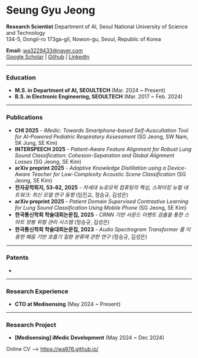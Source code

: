 # Seung Gyu Jeong

**Research Scientist** Department of AI, Seoul National University of Science and Technology  
134-5, Dongil-ro 173ga-gil, Nowon-gu, Seoul, Republic of Korea  

**Email:** wa3229433@naver.com  
[Google Scholar](https://scholar.google.com/citations?user=BqS-vtAAAAAJ&hl=ko) | [Github](https://github.com/wa976) | [LinkedIn](https://www.linkedin.com/in/seung-gyu-jeong-wa9433/)

---

### Education
- **M.S. in Department of AI, SEOULTECH** (Mar. 2024 ~ Present)
- **B.S. in Electronic Engineering, SEOULTECH** (Mar. 2017 ~ Feb. 2024)

---

### Publications
- **CHI 2025** - *iMedic: Towards Smartphone-based Self-Auscultation Tool for AI-Powered Pediatric Respiratory Assessment* (SG Jeong, SW Nam, SK Jung, SE Kim)
- **INTERSPEECH 2025** - *Patient-Aware Feature Alignment for Robust Lung Sound Classification: Cohesion-Separation and Global Alignment Losses* (SG Jeong, SE Kim)
- **arXiv preprint 2025** - *Adaptive Knowledge Distillation using a Device-Aware Teacher for Low-Complexity Acoustic Scene Classification* (SG Jeong, SE Kim)
- **전자공학회지, 53-62, 2025** - *차세대 뉴로모픽 컴퓨팅의 핵심, 스파이킹 뉴럴 네트워크: 최신 모델 연구 동향* (임진교, 정승규, 김성은)
- **arXiv preprint 2025** - *Patient Domain Supervised Contrastive Learning for Lung Sound Classification Using Mobile Phone* (SG Jeong, SE Kim)
- **한국통신학회 학술대회논문집, 2025** - *CRNN 기반 사운드 이벤트 검출을 통한 스마트 양봉 위험 관리 시스템* (정승규, 김성은)
- **한국통신학회 학술대회논문집, 2023** - *Audio Spectrogram Transformer 를 이용한 폐음 기반 호흡기 질환 분류에 관한 연구* (정승규, 김성은)

---

### Patents
- 

---

### Research Experience
- **CTO at Medisensing** (May 2024 ~ Present)

---

### Research Project
- **[Medisensing] iMedic Development** (May 2024 ~ Dec 2024)




Online CV --> https://wa976.github.io/
